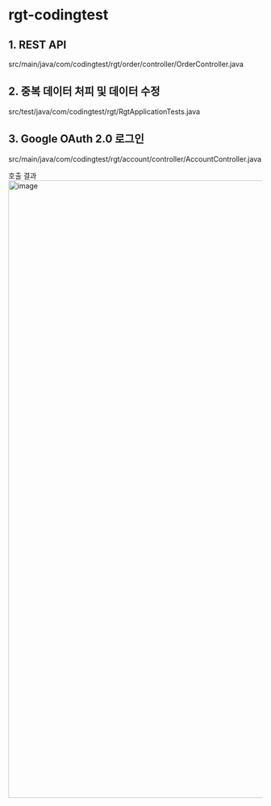 # rgt-codingtest

## 1. REST API
src/main/java/com/codingtest/rgt/order/controller/OrderController.java

## 2. 중복 데이터 처피 및 데이터 수정
src/test/java/com/codingtest/rgt/RgtApplicationTests.java

## 3. Google OAuth 2.0 로그인
src/main/java/com/codingtest/rgt/account/controller/AccountController.java

호출 결과
<img width="1222" alt="image" src="https://github.com/jjinoon/rgt-codingtest/assets/133078696/24586bdd-bd26-4f9e-b486-e46b77ea3b61">
